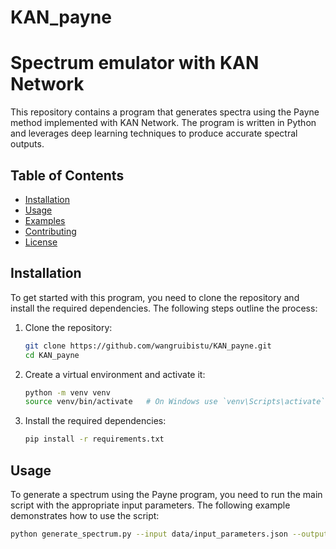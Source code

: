 # KAN_payne

# Spectrum emulator with KAN Network

This repository contains a program that generates spectra using the Payne method implemented with KAN Network. The program is written in Python and leverages deep learning techniques to produce accurate spectral outputs.

## Table of Contents
- [Installation](#installation)
- [Usage](#usage)
- [Examples](#examples)
- [Contributing](#contributing)
- [License](#license)

## Installation

To get started with this program, you need to clone the repository and install the required dependencies. The following steps outline the process:

1. Clone the repository:
    ```bash
    git clone https://github.com/wangruibistu/KAN_payne.git
    cd KAN_payne
    ```

2. Create a virtual environment and activate it:
    ```bash
    python -m venv venv
    source venv/bin/activate   # On Windows use `venv\Scripts\activate`
    ```

3. Install the required dependencies:
    ```bash
    pip install -r requirements.txt
    ```

## Usage

To generate a spectrum using the Payne program, you need to run the main script with the appropriate input parameters. The following example demonstrates how to use the script:

```bash
python generate_spectrum.py --input data/input_parameters.json --output results/spectrum_output.txt
